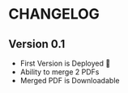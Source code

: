 # CHANGELOG

## Version 0.1
* First Version is Deployed 🥳
* Ability to merge 2 PDFs
* Merged PDF is Downloadable
